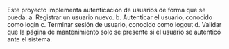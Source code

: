 Este proyecto implementa autenticación de usuarios de forma que se pueda:
a. Registrar un usuario nuevo.
b. Autenticar el usuario, conocido como login
c. Terminar sesión de usuario, conocido como logout
d. Validar que la página de mantenimiento solo se presente si el usuario se autenticó ante
el sistema. 
